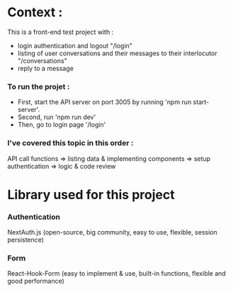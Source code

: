 # Context :

This is a front-end test project with :
- login authentication and logout "/login"
- listing of user conversations and their messages to their interlocutor "/conversations"
- reply to a message

### To run the projet :
- First, start the API server on port 3005 by running 'npm run start-server'.
- Second, run 'npm run dev'
- Then, go to login page '/login'

### I've covered this topic in this order :

  API call functions  =>  listing data & implementing components  =>  setup authentication  =>  logic & code review

# Library used for this project

  ### Authentication
  NextAuth.js (open-source, big community, easy to use, flexible, session persistence)

  ### Form
  React-Hook-Form (easy to implement & use, built-in functions, flexible and good performance)

